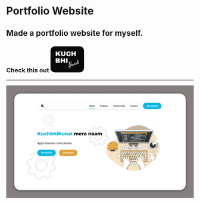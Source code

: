 # Portfolio Website
## Made a portfolio website for myself.

### Check this out ![Website](Logo2.png)
___
![Landing Page](Landing.jpg)
